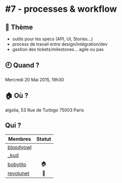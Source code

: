 # #7 - processes & workflow

## 💬 Thème

- outils pour les specs (API, UI, Stories...)
- process de travail entre design/intégration/dev
- gestion des tickets/milestones... agile ou pas

## 🕘 Quand ?

Mercredi 20 Mai 2015, 19h30

## 🏠 Où ?

algolia, 53 Rue de Turbigo 75003 Paris

## Qui ?

Membres | Statut |
--------|:------:|
[bloodyowl](https://twitter.com/bloodyowl) |  |
[_kud](https://twitter.com/_kud) |  |
[bobylito](https://twitter.com/bobylito) | 🏠 |
[revolunet](https://twitter.com/revolunet) | :beers: |
